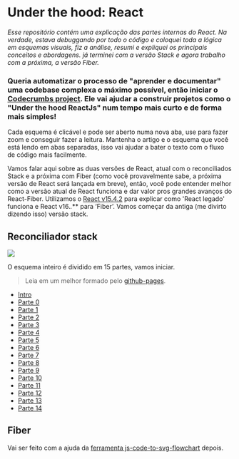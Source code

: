 # Under the hood: React
<em> Esse repositório contém uma explicação das partes internas do React. Na verdade, estava debuggando por todo o código e coloquei toda a lógica em esquemas visuais, fiz a análise, resumi e expliquei os principais conceitos e abordagens. já terminei com a versão Stack e agora trabalho com a próxima, a versão Fiber.</em>

### Queria automatizar o processo de "aprender e documentar" uma codebase complexa o máximo possível, então iniciar o [Codecrumbs project](https://codecrumbs.io/). Ele vai ajudar a construir projetos como o "Under the hood ReactJs" num tempo mais curto e de forma mais simples!


Cada esquema é clicável e pode ser aberto numa nova aba, use para fazer zoom e conseguir fazer a leitura. Mantenha o artigo e o esquema que você está lendo em abas separadas, isso vai ajudar a bater o texto com o fluxo de código mais facilmente.

Vamos falar aqui sobre as duas versões de React, atual com o reconciliados Stack e a próxima com Fiber (como você provavelmente sabe, a próxima versão de React será lançada em breve), então, você pode entender melhor como a versão atual de React funciona e dar valor pros grandes avanços do React-Fiber. Utilizamos o [React v15.4.2](https://github.com/facebook/react/tree/v15.4.2) para explicar como 'React legado' funciona e React v16.*.*** para ‘Fiber’. Vamos começar da antiga (me divirto dizendo isso) versão stack.


## Reconciliador stack
[![](../../../../stack/images/intro/all-page-stack-reconciler-25-scale.jpg)](../../../../stack/images/intro/all-page-stack-reconciler.svg)

O esquema inteiro é dividido em 15 partes, vamos iniciar.

> Leia em um melhor formado pelo [github-pages](https://bogdan-lyashenko.github.io/Under-the-hood-ReactJS/).

* [Intro](../../../../stack/languages/portuguese/book/Intro.md)
* [Parte 0](../../../../stack/languages/portuguese/book/Part-0.md)
* [Parte 1](../../../../stack/languages/portuguese/book/Part-1.md)
* [Parte 2](../../../../stack/languages/portuguese/book/Part-2.md)
* [Parte 3](../../../../stack/languages/portuguese/book/Part-3.md)
* [Parte 4](../../../../stack/languages/portuguese/book/Part-4.md)
* [Parte 5](../../../../stack/languages/portuguese/book/Part-5.md)
* [Parte 6](../../../../stack/languages/portuguese/book/Part-6.md)
* [Parte 7](../../../../stack/languages/portuguese/book/Part-7.md)
* [Parte 8](../../../../stack/languages/portuguese/book/Part-8.md)
* [Parte 9](../../../../stack/languages/portuguese/book/Part-9.md)
* [Parte 10](../../../../stack/languages/portuguese/book/Part-10.md)
* [Parte 11](../../../../stack/languages/portuguese/book/Part-11.md)
* [Parte 12](../../../../stack/languages/portuguese/book/Part-12.md)
* [Parte 13](../../../../stack/languages/portuguese/book/Part-13.md)
* [Parte 14](../../../../stack/languages/portuguese/book/Part-14.md)



## Fiber
Vai ser feito com a ajuda da [ferramenta js-code-to-svg-flowchart](https://github.com/Bogdan-Lyashenko/js-code-to-svg-flowchart) depois. 


